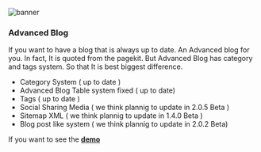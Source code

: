 ![banner](https://res.cloudinary.com/devpenguen/image/upload/v1530088396/image_dct8au.png)

### Advanced Blog

If you want to have a blog that is always up to date. An Advanced blog for you. In fact, It is quoted from the pagekit. But Advanced Blog has category and tags system. So that It is best biggest difference.

- Category System ( up to date )
- Advanced Blog Table system fixed ( up to date)
- Tags ( up to date )
- Social Sharing Media ( we think plannig to update in 2.0.5 Beta )
- Sitemap XML ( we think plannig to update in 1.4.0 Beta )
- Blog post like system ( we think plannig to update in 2.0.2 Beta)

If you want to see the **[demo](http://pastheme.com/module/advanced-blog)**
